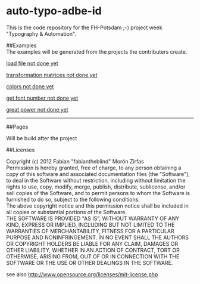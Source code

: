 auto-typo-adbe-id
=================

This is the code repository for the FH-Potsdam ;-⟩ project week "Typography & Automation".

##Examples  
The examples will be generated from the projects the contributers create.  

[load file not done yet](https://github.com/fabiantheblind/auto-typo-adbe-id/blob/master/this_example_does_not_exist.md)  
  
[transformation matrices not done yet](https://github.com/fabiantheblind/auto-typo-adbe-id/blob/master/this_example_does_not_exist.md)  
  
[colors not done yet](https://github.com/fabiantheblind/auto-typo-adbe-id/blob/master/this_example_does_not_exist.md)  
  
[get font number not done yet](https://github.com/fabiantheblind/auto-typo-adbe-id/blob/master/this_example_does_not_exist.md)  
  
[great power not done yet](https://github.com/fabiantheblind/auto-typo-adbe-id/blob/master/this_example_does_not_exist.md)  
  

-----------------------  

##Pages  

Will be build after the project  

##Licenses  

Copyright (c)  2012 Fabian "fabiantheblind" Morón Zirfas  
Permission is hereby granted, free of charge, to any person obtaining a copy of this software and associated documentation files (the "Software"), to deal in the Software  without restriction, including without limitation the rights to use, copy, modify, merge, publish, distribute, sublicense, and/or sell copies of the Software, and to  permit persons to whom the Software is furnished to do so, subject to the following conditions:  
The above copyright notice and this permission notice shall be included in all copies or substantial portions of the Software.  
THE SOFTWARE IS PROVIDED "AS IS", WITHOUT WARRANTY OF ANY KIND, EXPRESS OR IMPLIED, INCLUDING BUT NOT LIMITED TO THE WARRANTIES OF MERCHANTABILITY, FITNESS FOR A  PARTICULAR PURPOSE AND NONINFRINGEMENT. IN NO EVENT SHALL THE AUTHORS OR COPYRIGHT HOLDERS BE LIABLE FOR ANY CLAIM, DAMAGES OR OTHER LIABILITY, WHETHER IN AN ACTION OF  CONTRACT, TORT OR OTHERWISE, ARISING FROM, OUT OF OR IN CONNECTION WITH THE SOFTWARE OR THE USE OR OTHER DEALINGS IN THE SOFTWARE.  

see also http://www.opensource.org/licenses/mit-license.php



